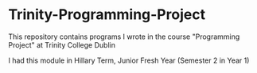 # Trinity-Programming-Project
This repository contains programs I wrote in the course "Programming Project" at Trinity College Dublin

I had this module in Hillary Term, Junior Fresh Year (Semester 2 in Year 1)
